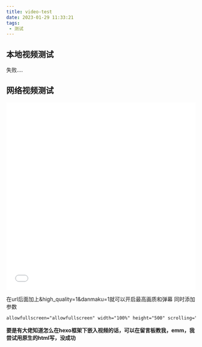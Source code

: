 ```yaml
---
title: video-test
date: 2023-01-29 11:33:21
tags: 
 - 测试
---
```


## 本地视频测试

失败....

## 网络视频测试

<iframe src="//player.bilibili.com/player.html?aid=222464199&bvid=BV1C8411K7QY&cid=954007863&page=1&high_quality=1&danmaku=1" allowfullscreen="allowfullscreen" width="100%" height="500" scrolling="no" frameborder="0" sandbox="allow-top-navigation allow-same-origin allow-forms allow-scripts"> </iframe>

在url后面加上&high_quality=1&danmaku=1就可以开启最高画质和弹幕
同时添加参数

```html
allowfullscreen="allowfullscreen" width="100%" height="500" scrolling="no" frameborder="0" sandbox="allow-top-navigation allow-same-origin allow-forms allow-scripts"
```

**要是有大佬知道怎么在hexo框架下嵌入视频的话，可以在留言板教我，emm，我尝试用原生的html写，没成功**
